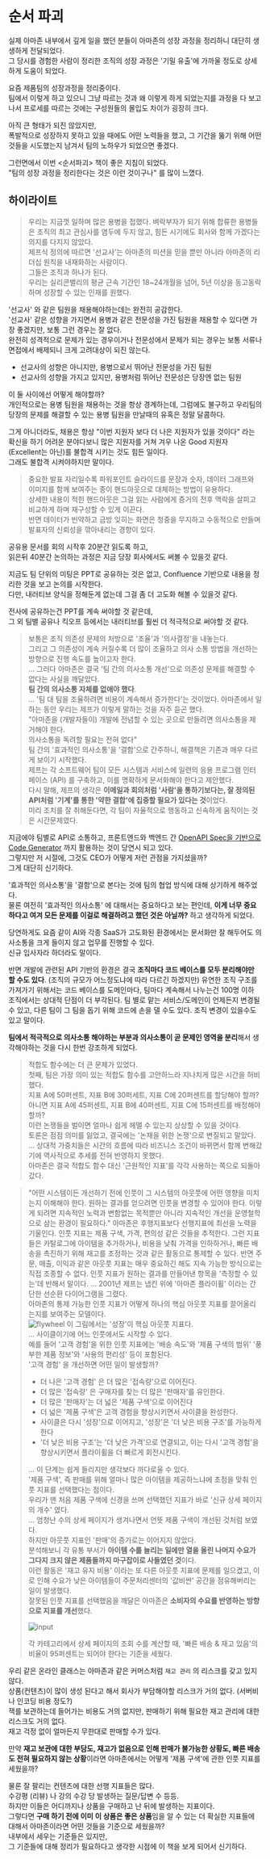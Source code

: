 # 순서 파괴

실제 아마존 내부에서 깊게 일을 했던 분들이 아마존의 성장 과정을 정리하니 대단히 생생하게 전달되었다.  
그 당시를 경험한 사람이 정리한 조직의 성장 과정은 '기밀 유출'에 가까울 정도로 상세하게 도움이 되었다.  
  
요즘 제품팀의 성장과정을 정리중이다.  
팀에서 이렇게 하고 있으니 그냥 따르는 것과 왜 이렇게 하게 되었는지를 과정을 다 보고나서 프로세를 따르는 것에는 구성원들의 몰입도 차이가 굉장히 크다.  

아직 큰 형태가 되진 않았지만,   
폭발적으로 성장하지 못하고 있을 때에도 어떤 노력들을 했고, 그 기간을 뚫기 위해 어떤 것들을 시도했는지 남겨서 팀의 노하우가 되었으면 좋겠다.  
  
그런면에서 이번 <순서파괴> 책이 좋은 지침이 되었다.  
"팀의 성장 과정을 정리한다는 것은 이런 것이구나" 를 많이 느꼈다.   

## 하이라이트

> 우리는 지금껏 일하며 많은 용병을 접했다.
> 벼락부자가 되기 위해 합류한 용병들은 조직의 최고 관심사를 염두에 두지 않고, 힘든 시기에도 회사와 함께 가겠다는 의지를 다지지 않았다.  
> 제프식 정의에 따르면 '선교사'는 아마존의 미션을 믿을 뿐만 아니라 아마존의 리더십 원칙을 내재화하는 사람이다.  
> 그들은 조직과 하나가 된다.  
> 우리는 실리콘밸리의 평균 근속 기간인 18~24개월을 넘어, 5년 이상을 동고동락하며 성장할 수 있는 인재를 원했다.

'선교사' 와 같은 팀원을 채용해야하는데는 완전히 공감한다.  
'선교사' 같은 성향을 가지면서 용병과 같은 전문성을 가진 팀원을 채용할 수 있다면 가장 좋겠지만, 보통 그런 경우는 잘 없다.  
완전히 성격적으로 문제가 있는 경우이거나 전문성에서 문제가 되는 경우는 보통 서류나 면접에서 배제되니 크게 고려대상이 되진 않는다.  

- 선교사의 성향은 아니지만, 용병으로서 뛰어난 전문성을 가진 팀원 
- 선교사의 성향을 가지고 있지만, 용병처럼 뛰어난 전문성은 당장엔 없는 팀원 

이 둘 사이에선 어떻게 해야할까?  
개인적으로는 용병 팀원을 채용하는 것을 항상 경계하는데, 그럼에도 불구하고 우리팀의 당장의 문제를 해결할 수 있는 용병 팀원을 만날때의 유혹은 정말 달콤하다.  
  
그게 아니더라도, 채용은 항상 "이번 지원자 보다 더 나은 지원자가 있을 것이다" 라는 확신을 하기 어려운 분야다보니 많은 지원자를 거쳐 겨우 나온 Good 지원자 (Excellent는 아닌)를 불합격 시키는 것도 힘든 일이다.  
그래도 불합격 시켜야하지만 말이다.  


> 중요한 발표 자리일수록 파워포인트 슬라이드를 문장과 숫자, 데이터 그래프와 이미지를 함께 보여주는 종이 핸드아웃으로 대체하는 방법이 유용하다.  
> 상세한 내용이 적힌 핸드아웃은 그걸 읽는 사람에게 증거의 전후 맥락을 살피고 비교하게 하며 재구성할 수 있게 이끈다.  
> 반면 데이터가 빈약하고 금방 잊히는 화면은 청중을 무지하고 수동적으로 만들며 발표자의 신뢰성을 깎아내리는 경향이 있다.

공유용 문서를 회의 시작후 20분간 읽도록 하고,  
읽은뒤 40분간 논의하는 과정은 지금 당장 회사에서도 써볼 수 있을것 같다.  
  
지금도 팀 단위의 미팅은 PPT로 공유하는 것은 없고, Confluence 기반으로 내용을 정리한 것을 보고 논의를 시작한다.  
다만, 내러티브 양식을 정해둔게 없는데 그걸 좀 더 고도화 해볼 수 있을것 같다.  

전사에 공유하는건 PPT를 계속 써야할 것 같은데,  
그 외 팀별 공유나 킥오프 등에서는 내러티브를 훨씬 더 적극적으로 써야할 것 같다.

> 보통은 조직 의존성 문제의 처방으로 '조율'과 '의사결정'을 내놓는다.  
> 그리고 그 의존성이 계속 커질수록 더 많이 조율하고 의사 소통 방법을 개선하는 방향으로 진행 속도를 높이고자 한다.  
> ...
> 그러다 아마존은 결국 '팀 간의 의사소통 개선'으로 의존성 문제를 해결할 수 없다는 사실을 깨달았다.  
> **팀 간의 의사소통 자체를 없애야 했다**.  
> ...
> '팀 대 팀을 조율하려면 비용이 계속해서 증가한다'는 것이었다.
> 아마존에서 일하는 동안 우리는 제프가 이렇게 말하는 것을 자주 듣곤 했다.  
> "아마존을 (개발자들이) 개발에 전념할 수 있는 곳으로 만들려면 의사소통을 제거해야 한다.  
> 의사소통을 독려할 필요는 전혀 없다"  
> 팀 간의 '효과적인 의사소통'을 '결함'으로 간주하니, 해결책은 기존과 매우 다르게 보이기 시작했다.  
> 제프는 각 소프트웨어 팀이 모든 시스템과 서비스에 일련의 응용 프로그램 인터페이스 (API) 를 구축하고, 이를 명확하게 문서화해야 한다고 제안했다.  
> 다시 말해, 제프의 생각은 **이메일과 회의처럼 '사람'을 통하기보다는, 잘 정의된 API처럼 '기계'를 통한 '약한 결합'에 집중할 필요가 있다는 것**이었다.  
> 미리 조치를 잘 취해둔다면, 각 팀이 자율적으로 행동하고 신속하게 움직이는 것은 시간문제였다.  

지금에야 팀별로 API로 소통하고, 프론트엔드와 백엔드 간 [OpenAPI Spec을 기반으로 Code Generator](https://github.com/OpenAPITools/openapi-generator) 까지 활용하는 것이 당연시 되고 있다.  
그렇지만 저 시절에, 그것도 CEO가 어떻게 저런 관점을 가지셨을까?  
그게 대단히 신기하다.  
  
'효과적인 의사소통'을 '결함'으로 본다는 것에 팀의 협업 방식에 대해 상기하게 해주었다.  
물론 여전히 '효과적인 의사소통' 에 대해서는 중요하다고 보는 편인데, **이게 너무 중요하다고 여겨 모든 문제를 이걸로 해결하려고 했던 것은 아닐까?** 하고 생각하게 되었다.  

당연하게도 요즘 같이 AI와 각종 SaaS가 고도화된 환경에서는 문서화만 잘 해두어도 의사소통을 크게 들이지 않고 업무를 진행할 수 있다.  
신규 입사자라 하더라도 말이다.  
  
반면 개발에 관련된 API 기반의 환경은 결국 **조직마다 코드 베이스를 모두 분리해야만 할 수도 있다**.
(조직의 규모가 어느정도냐에 따라 다르긴 하겠지만) 유연한 조직 구조를 가져가기 위해서는 코드 베이스를 도메인마다, 팀마다 계속해서 나누는건 100명 이하 조직에서는 상대적 단점이 더 부각된다.
팀 별로 맡는 서비스/도메인이 언제든지 변경될 수 있고, 다른 팀이 그 팀을 돕기 위해 코드에 손을 댈 수도 있다.
조직 변경이 있을수도 있고 말이다.

**팀에서 적극적으로 의사소통 해야하는 부분과 의사소통이 곧 문제인 영역을 분리**해서 생각해야하는 것을 다시 한번 강조하게 되었다.

> 적합도 함수에는 더 큰 문제가 있었다.  
> 첫째, 팀은 가장 의미 있는 적합도 함수를 고안하느라 지나치게 많은 시간을 허비했다.  
> 지표 A에 50퍼센트, 지표 B에 30퍼세트, 지표 C에 20퍼센트를 할당해야 할까?  
> 아니면 지표 A에 45퍼센트, 지표 B에 40퍼센트, 지표 C에 15퍼센트를 배정해야할까?  
> 이런 논쟁들을 벌이면 얼마나 쉽게 헤맬 수 있는지 상상할 수 있을 것이다.  
> 토론은 점점 의미를 잃었고, 결국에는 '논재을 위한 논쟁'으로 변질되고 말았다.  
> ...
> 상대적 가중치들은 시간의 흐름에 따라 비즈니스 조건이 바뀌면서 함께 변해갔기에 역사적으로 추세를 전혀 반영하지 못했다.  
> 아마존은 결국 적합도 함수 대신 '근원적인 지표'를 각각 사용하는 쪽으로 되돌아갔다.  

> "어떤 시스템이든 개선하기 전에 인풋이 그 시스템의 아웃풋에 어떤 영향을 미치는지 이해해야 한다.
원하는 결과를 얻으려면 인풋을 변경할 수 있어야 한다. 
이렇게 되려면 지속적인 노력과 변함없는 목적뿐만 아니라 지속적인 개선을 운영철학으로 삼는 환경이 필요하다."
아마존은 후행지표보다 선행지표에 최선을 노력을 기울인다.
인풋 지표는 제품 구색, 가격, 편의성 같은 것들을 추적한다.
그런 지표들은 카탈로그에 아이템을 추가하거나, 비용을 낮춰 가격을 인하하거나, 빠른 배송을 촉진하기 위해 재고를 조정하는 것과 같은 활동으로 통제할 수 있다.
반면 주문, 매출, 이익과 같은 아웃풋 지표는 매우 중요하긴 해도 지속 가능한 방식으로는 직접 조종할 수 없다.
인풋 지표가 원하는 결과를 만들어낸 항목을 '측정할 수 있는'데 반해서 말이다.
> ...
> 2001년 제프는 냅킨 위에 '아마존 플라이휠' 이라는 간단한 선순환 다이어그램을 그렸다.  
> 아마존의 통제 가능한 인풋 지표가 어떻게 하나의 핵심 아웃풋 지표를 끌어올리는지를 보여주는 모델이다.  
> ![flywheel](./images/flywheel.png)
> 이 그림에서는 '성장'이 핵심 아웃풋 지표다.  
> ...
> 사이클이기에 어느 인풋에서도 시작할 수 있다.  
> 예를 들어 '고객 경험'을 위한 인풋 지표에는 '배송 속도'와 '제품 구색의 범위' '풍부한 제품 정보'와 '사용의 편리성' 등이 포함된다.  
> '고객 경험' 을 개선하면 어떤 일이 발생할까?  
> 
> - 더 나은 '고객 경험' 은 더 많은 '접속량'으로 이어진다.
> - 더 많은 '접속량' 은 구매자를 찾는 더 많은 '판매자'를 유인한다.
> - 더 많은 '판매자'는 더 넓은 '제품 구색'으로 이어진다
> - 더 넓은 '제품 구색'은 고객 경험을 향상시키면서 사이클을 완성한다.
> - 사이클은 다시 '성장'으로 이어지고, '성장'은 '더 낮은 비용 구조'를 가능하게 한다
> - '더 낮은 비용 구조'는 '더 낮은 가격'으로 연결되고, 이는 다시 '고객 경험'을 향상시키면서 플라이휠을 더 빠르게 회전시킨다.  
> 
> ...
> 이 단계는 쉽게 들리지만 생각보다 까다로울 수 있다.  
> '제품 구색', 즉 판매를 위해 얼마나 많은 아이템을 제공하느냐에 초점을 맞춰 인풋 지표를 선택했다는 점이다.  
> 우리가 맨 처음 제품 구색에 신경을 쓰며 선택했던 지표가 바로 '신규 상세 페이지의 개수' 였다.  
> ...
> 엄청난 수의 상세 페이지가 생겨나면서 언뜻 제품 구색이 개선된 것처럼 보였다.  
> 하지만 아웃풋 지표인 '판매'의 증가로는 이어지지 않았다.  
> 분석해보니 각 유통 부서가 **아이템 수를 늘리는 일에만 열을 올린 나머지 수요가 그다지 크지 않은 제품들까지 마구잡이로 사들였던 것**이다.  
> 이런 활동은 '재고 유지 비용' 이라는 또 다른 아웃풋 지표에 문제를 일으켰고, 이로 인해 수요가 낮은 아이템들이 주문처리센터의 '값비싼' 공간을 점유해버리는 일이 발생했다.  
> 잘못된 인풋 지표를 선택했음을 깨달은 아마존은 **소비자의 수요를 반영하는 방향으로 지표를 개선**했다.
> 
> ![input](./images/input.png)
>
> 각 카테고리에서 상세 페이지의 조회 수를 계산할 때, '빠른 배송 & 재고 있음'의 비율이 95퍼센트는 되어야 한다는 기준을 세웠다.

우리 같은 온라인 클래스는 아마존과 같은 커머스처럼 `재고 관리` 의 리스크를 갖고 있지 않다.  
상품(컨텐츠)이 많이 생성 된다고 해서 회사가 부담해야할 리스크가 거의 없다. (서버비나 인코딩 비용 정도?)  
잭를 보관하는데 들어가는 비용도 거의 없지만, 판매하기 위해 필요한 재고 관리에 대한 리스크도 거의 없다.  
재고 걱정 없이 얼마든지 무한대로 판매할 수가 있다.  
  
만약 **재고 보관에 대한 부담도, 재고가 없음으로 인해 판매가 불가능한 상황도, 빠른 배송도 전혀 필요하지 않는 상황**이라면 아마존에서는 어떻게 '제품 구색'에 관한 인풋 지표를 세웠을까?  
  
물론 잘 팔리는 컨텐츠에 대한 선행 지표들은 많다.  
수강평 (리뷰) 나 강의 수강 당 발생하는 질문/답변 수 등등.    
하지만 이들은 어디까지나 상품을 구매하고 난 뒤에 발생하는 지표이다.  
그렇다면 **구매 하기 전에 이미 이 상품은 좋은 상품**임을 알 수 있는 더 확실한 지표들에 대해서 아마존이라면 어떤 것들을 기준으로 세웠을까?  
내부에서 세우는 기준들은 있지만,  
그 기준들에 대해 정리가 필요하다고 생각한 시점에 이 책을 보게 되어서 신기하다.  


